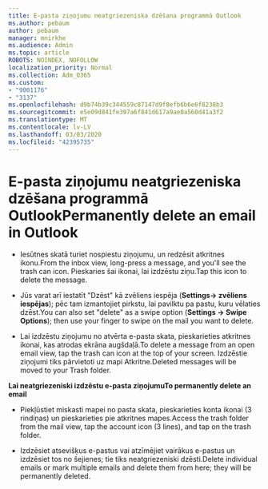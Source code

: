 ```yaml
---
title: E-pasta ziņojumu neatgriezeniska dzēšana programmā Outlook
ms.author: pebaum
author: pebaum
manager: mnirkhe
ms.audience: Admin
ms.topic: article
ROBOTS: NOINDEX, NOFOLLOW
localization_priority: Normal
ms.collection: Adm_O365
ms.custom:
- "9001176"
- "3137"
ms.openlocfilehash: d9b74b39c344559c87147d9f8efb6b6e6f8238b3
ms.sourcegitcommit: e5e09d841fe397a6f841d617a9ae0a560d41a3f2
ms.translationtype: MT
ms.contentlocale: lv-LV
ms.lasthandoff: 03/03/2020
ms.locfileid: "42395735"
---
```

# <a name="permanently-delete-an-email-in-outlook"></a><span data-ttu-id="07a39-102">E-pasta ziņojumu neatgriezeniska dzēšana programmā Outlook</span><span class="sxs-lookup"><span data-stu-id="07a39-102">Permanently delete an email in Outlook</span></span>

- <span data-ttu-id="07a39-103">Iesūtnes skatā turiet nospiestu ziņojumu, un redzēsit atkritnes ikonu.</span><span class="sxs-lookup"><span data-stu-id="07a39-103">From the inbox view, long-press a message, and you'll see the trash can icon.</span></span> <span data-ttu-id="07a39-104">Pieskaries šai ikonai, lai izdzēstu ziņu.</span><span class="sxs-lookup"><span data-stu-id="07a39-104">Tap this icon to delete the message.</span></span>

- <span data-ttu-id="07a39-105">Jūs varat arī iestatīt "Dzēst" kā zvēliens iespēja (**Settings-> zvēliens iespējas**); pēc tam izmantojiet pirkstu, lai pavilktu pa pastu, kuru vēlaties dzēst.</span><span class="sxs-lookup"><span data-stu-id="07a39-105">You can also set "delete" as a swipe option (**Settings -> Swipe Options**); then use your finger to swipe on the mail you want to delete.</span></span> 

- <span data-ttu-id="07a39-106">Lai izdzēstu ziņojumu no atvērta e-pasta skata, pieskarieties atkritnes ikonai, kas atrodas ekrāna augšdaļā.</span><span class="sxs-lookup"><span data-stu-id="07a39-106">To delete a message from an open email view, tap the trash can icon at the top of your screen.</span></span> <span data-ttu-id="07a39-107">Izdzēstie ziņojumi tiks pārvietoti uz mapi Atkritne.</span><span class="sxs-lookup"><span data-stu-id="07a39-107">Deleted messages will be moved to your Trash folder.</span></span> 

<span data-ttu-id="07a39-108">**Lai neatgriezeniski izdzēstu e-pasta ziņojumu**</span><span class="sxs-lookup"><span data-stu-id="07a39-108">**To permanently delete an email**</span></span>

- <span data-ttu-id="07a39-109">Piekļūstiet miskasti mapei no pasta skata, pieskarieties konta ikonai (3 rindiņas) un pieskarieties pie atkritnes mapes.</span><span class="sxs-lookup"><span data-stu-id="07a39-109">Access the trash folder from the mail view, tap the account icon (3 lines), and tap on the trash folder.</span></span>

- <span data-ttu-id="07a39-110">Izdzēsiet atsevišķus e-pastus vai atzīmējiet vairākus e-pastus un izdzēsiet tos no šejienes; tie tiks neatgriezeniski dzēsti.</span><span class="sxs-lookup"><span data-stu-id="07a39-110">Delete individual emails or mark multiple emails and delete them from here; they will be permanently deleted.</span></span>